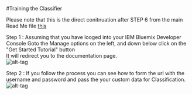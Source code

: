 #Training the Classifier
 
 Please note that this is the direct conitnuation after STEP 6 from the main Read Me file [this](/README.md)
  
Step 1 : Assuming that you have looged into your IBM Bluemix Developer Console Goto the Manage options on the left, 
         and down below click on the "Get Started Tutorial" button <br> It will redirect you to the documentation page.      
        ![alt-tag](https://github.com/shyampurk/eventFeedbackClassifier/blob/master/screenshots/watson_classifier/watsonAPIstep4.png)

Step 2 : If you follow the process you can see how to form the url with the<br>
        username and password and pass the your custom data for Classification.        
        ![alt-tag](https://github.com/shyampurk/eventFeedbackClassifier/blob/master/screenshots/watson_classifier/watsonAPIstep4A.png)
